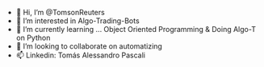 - 👋 Hi, I’m @TomsonReuters
- 👀 I’m interested in Algo-Trading-Bots
- 🌱 I’m currently learning ... Object Oriented Programming & Doing Algo-T on Python
- 💞️ I’m looking to collaborate on automatizing
- 📫 Linkedin: Tomás Alessandro Pascali

<!---
TomsonReuters/TomsonReuters is a ✨ special ✨ repository because its `README.md` (this file) appears on your GitHub profile.
You can click the Preview link to take a look at your changes.
--->
